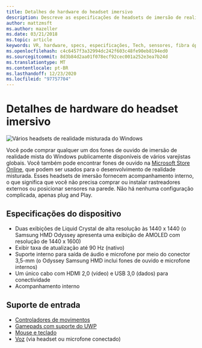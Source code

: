 ```yaml
---
title: Detalhes de hardware do headset imersivo
description: Descreve as especificações de headsets de imersão de realidade mista do Windows, fornecendo VR com acompanhamento interno (nenhuma configuração externa é necessária).
author: mattzmsft
ms.author: mazeller
ms.date: 03/21/2018
ms.topic: article
keywords: VR, hardware, specs, especificações, Tech, sensores, fibra óptica, exibição, headset de realidade misturada, headset da realidade virtual, o que é realidade virtual, headsets de imersão
ms.openlocfilehash: c4c6457f3a32994dc242f603c48fe90eb8194ed0
ms.sourcegitcommit: 8d3b84d2aa01f078ecf92cec001a252e3ea7b24d
ms.translationtype: MT
ms.contentlocale: pt-BR
ms.lasthandoff: 12/23/2020
ms.locfileid: "97757704"
---
```

# <a name="immersive-headset-hardware-details"></a>Detalhes de hardware do headset imersivo

![Vários headsets de realidade misturada do Windows](images/MR-headsets.png)

Você pode comprar qualquer um dos fones de ouvido de imersão de realidade mista do Windows publicamente disponíveis de vários varejistas globais. Você também pode encontrar fones de ouvido na [Microsoft Store Online](https://www.microsoft.com/store/collections/VRandMixedrealityheadsets), que podem ser usados para o desenvolvimento de realidade misturada. Esses headsets de imersão fornecem acompanhamento interno, o que significa que você não precisa comprar ou instalar rastreadores externos ou posicionar sensores na parede. Não há nenhuma configuração complicada, apenas plug and Play.

## <a name="device-specifications"></a>Especificações do dispositivo

* Duas exibições de Liquid Crystal de alta resolução às 1440 x 1440 (o Samsung HMD Odyssey apresenta uma exibição de AMOLED com resolução de 1440 x 1600)
* Exibir taxa de atualização até 90 Hz (nativo)
* Suporte interno para saída de áudio e microfone por meio do conector 3,5-mm (o Odyssey Samsung HMD inclui fones de ouvido e microfone internos)
* Um único cabo com HDMI 2,0 (vídeo) e USB 3,0 (dados) para conectividade
* Acompanhamento interno

## <a name="input-support"></a>Suporte de entrada

* [Controladores de movimentos](../design/motion-controllers.md)
* [Gamepads com suporte do UWP](hardware-accessories.md)
* [Mouse e teclado](hardware-accessories.md)
* [Voz](../design/voice-input.md) (via headset ou microfone conectado)

